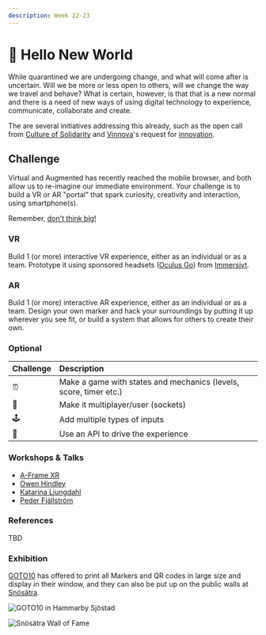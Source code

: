 ```yaml
---
description: Week 22-23
---
```


# 🥇 Hello New World

While quarantined we are undergoing change, and what will come after is uncertain. Will we be more or less open to others, will we change the way we travel and behave? What is certain, however, is that that is a new normal and there is a need of new ways of using digital technology to experience, communicate, collaborate and create.

The are several initiatives addressing this already, such as the open call from [Culture of Solidarity](https://www.culturalfoundation.eu/culture-of-solidarity) and [Vinnova](https://www.vinnova.se/)'s request for [innovation](https://www.vinnova.se/e/innovationer-i-krisens-spar/2020).

## Challenge

Virtual and Augmented has recently reached the mobile browser, and both allow us to re-imagine our immediate environment. Your challenge is to build a VR or AR "portal" that spark curiosity, creativity and interaction, using smartphone\(s\). 

Remember, [don't think big!](https://blog.prototypr.io/dont-think-big-5ca8e7dd8b3d#.fcx0aw7el)

### VR

Build 1 \(or more\) interactive VR experience, either as an individual or as a team. Prototype it using sponsored headsets \([Oculus Go](https://www.oculus.com/go)\) from [Immersivt](https://www.immersivt.se/).

### AR

Build 1 \(or more\) interactive AR experience, either as an individual or as a team. Design your own marker and hack your surroundings by putting it up wherever you see fit, or build a system that allows for others to create their own.

### Optional

| Challenge | Description |
| :--- | :--- |
| ⏰ | Make a game with states and mechanics \(levels, score, timer etc.\) |
| 🤼 | Make it multiplayer/user \(sockets\) |
| 🕹️ | Add multiple types of inputs |
| 💾 | Use an API to drive the experience |

### Workshops & Talks

* [A-Frame XR](https://www.exploring.technology/learn/aframe)
* [Owen Hindley](../team.md#owen-hindley)
* [Katarina Ljungdahl](../team.md#katarina-ljungdahl)
* [Peder Fjällström](../team.md#peder-fjaellstroem)

### References

TBD

### Exhibition

[GOTO10](https://www.goto10.se/) has offered to print all Markers and QR codes in large size and display in their window, and they can also be put up on the public walls at [Snösätra](https://www.visitstockholm.com/sv/se--gora/sevardheter/snosatra-graffiti-wall-of-fame/).

![GOTO10 in Hammarby Sj&#xF6;stad](https://tengbom.se/app/uploads/2019/01/iis_312-2560x1440.jpg)

![Sn&#xF6;s&#xE4;tra Wall of Fame](../.gitbook/assets/snosatra.png)

